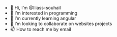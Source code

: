 - 👋 Hi, I’m @Iliass-souhail
- 👀 I’m interested in programming  
- 🌱 I’m currently learning angular
- 💞️ I’m looking to collaborate on websites projects
- 📫 How to reach me by email

<!---
Iliass-souhail/Iliass-souhail is a ✨ special ✨ repository because its `README.md` (this file) appears on your GitHub profile.
You can click the Preview link to take a look at your changes.
--->
